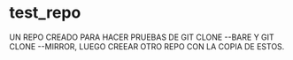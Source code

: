 # test_repo
UN REPO CREADO PARA HACER PRUEBAS DE GIT CLONE --BARE Y GIT CLONE --MIRROR, LUEGO CREEAR OTRO REPO CON LA COPIA DE ESTOS.
